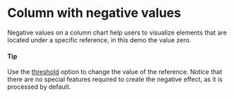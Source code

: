 # Column with negative values

Negative values on a column chart help users to visualize elements that are located under a specific reference, in this demo the value zero.

#### Tip

Use the [threshold](https://api.highcharts.com/highcharts/series%3Ccolumn%3E.threshold) option to change the value of the reference.
Notice that there are no special features required to create the negative effect, as it is processed by default.
